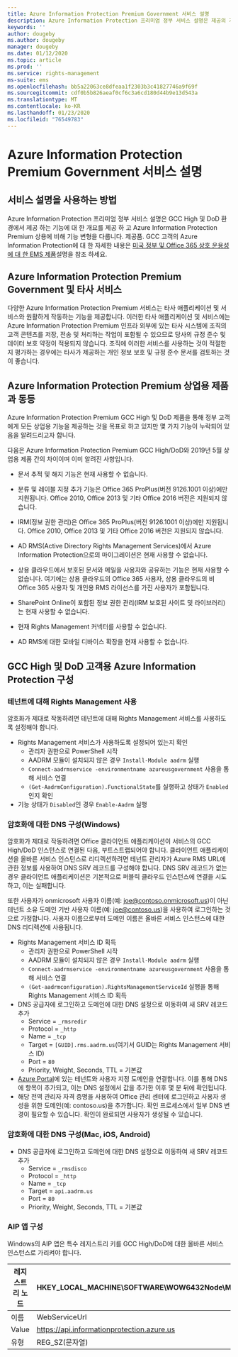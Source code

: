 ```yaml
---
title: Azure Information Protection Premium Government 서비스 설명
description: Azure Information Protection 프리미엄 정부 서비스 설명은 제공의 개요를 제공 하도록 설계 되었습니다.
keywords: ''
author: dougeby
ms.author: dougeby
manager: dougeby
ms.date: 01/12/2020
ms.topic: article
ms.prod: ''
ms.service: rights-management
ms-suite: ems
ms.openlocfilehash: bb5a22063ce8dfeaa1f2303b3c41827746a9f69f
ms.sourcegitcommit: cdf0b5b826aeaf0cf6c3a6cd180d44b9e13d543a
ms.translationtype: MT
ms.contentlocale: ko-KR
ms.lasthandoff: 01/23/2020
ms.locfileid: "76549783"
---
```

# <a name="azure-information-protection-premium-government-service-description"></a>Azure Information Protection Premium Government 서비스 설명 

## <a name="how-to-use-this-service-description"></a>서비스 설명을 사용하는 방법 

Azure Information Protection 프리미엄 정부 서비스 설명은 GCC High 및 DoD 환경에서 제공 하는 기능에 대 한 개요를 제공 하 고 Azure Information Protection Premium 상용에 비해 기능 변형을 다룹니다. 제공품. GCC 고객의 Azure Information Protection에 대 한 자세한 내용은 [미국 정부 및 Office 365 상호 운용성에 대 한 EMS 제품](ems-govt-service-description.md#ems-offers-for-us-government-and-office-365-interoperability)설명을 참조 하세요.

## <a name="azure-information-protection-premium-government-and-third-party-services"></a>Azure Information Protection Premium Government 및 타사 서비스 

다양한 Azure Information Protection Premium 서비스는 타사 애플리케이션 및 서비스와 원활하게 작동하는 기능을 제공합니다. 이러한 타사 애플리케이션 및 서비스에는 Azure Information Protection Premium 인프라 외부에 있는 타사 시스템에 조직의 고객 콘텐츠를 저장, 전송 및 처리하는 작업이 포함될 수 있으므로 당사의 규정 준수 및 데이터 보호 약정이 적용되지 않습니다. 조직에 이러한 서비스를 사용하는 것이 적절한지 평가하는 경우에는 타사가 제공하는 개인 정보 보호 및 규정 준수 문서를 검토하는 것이 좋습니다. 

## <a name="parity-with-azure-information-protection-premium-commercial-offerings"></a>Azure Information Protection Premium 상업용 제품과 동등 

Azure Information Protection Premium GCC High 및 DoD 제품을 통해 정부 고객에게 모든 상업용 기능을 제공하는 것을 목표로 하고 있지만 몇 가지 기능이 누락되어 있음을 알려드리고자 합니다. 

다음은 Azure Information Protection Premium GCC High/DoD와 2019년 5월 상업용 제품 간의 차이이며 이미 알려진 사항입니다. 

* 문서 추적 및 해지 기능은 현재 사용할 수 없습니다. 

* 분류 및 레이블 지정 추가 기능은 Office 365 ProPlus(버전 9126.1001 이상)에만 지원됩니다. Office 2010, Office 2013 및 기타 Office 2016 버전은 지원되지 않습니다. 

* IRM(정보 권한 관리)은 Office 365 ProPlus(버전 9126.1001 이상)에만 지원됩니다. Office 2010, Office 2013 및 기타 Office 2016 버전은 지원되지 않습니다. 

* AD RMS(Active Directory Rights Management Services)에서 Azure Information Protection으로의 마이그레이션은 현재 사용할 수 없습니다. 

* 상용 클라우드에서 보호된 문서와 메일을 사용자와 공유하는 기능은 현재 사용할 수 없습니다. 여기에는 상용 클라우드의 Office 365 사용자, 상용 클라우드의 비 Office 365 사용자 및 개인용 RMS 라이선스를 가진 사용자가 포함됩니다. 

* SharePoint Online이 포함된 정보 권한 관리(IRM 보호된 사이트 및 라이브러리)는 현재 사용할 수 없습니다. 

* 현재 Rights Management 커넥터를 사용할 수 없습니다.

* AD RMS에 대한 모바일 디바이스 확장을 현재 사용할 수 없습니다.


## <a name="configuring-azure-information-protection-for-gcc-high-and-dod-customers"></a>GCC High 및 DoD 고객용 Azure Information Protection 구성

### <a name="enable-rights-management-for-the-tenant"></a>테넌트에 대해 Rights Management 사용
암호화가 제대로 작동하려면 테넌트에 대해 Rights Management 서비스를 사용하도록 설정해야 합니다.

* Rights Management 서비스가 사용하도록 설정되어 있는지 확인
  * 관리자 권한으로 PowerShell 시작
  * AADRM 모듈이 설치되지 않은 경우 `Install-Module aadrm` 실행 
  * `Connect-aadrmservice -environmentname azureusgovernment` 사용을 통해 서비스 연결
  * `(Get-AadrmConfiguration).FunctionalState`를 실행하고 상태가 `Enabled`인지 확인
* 기능 상태가 `Disabled`인 경우 `Enable-Aadrm` 실행

### <a name="dns-configuration-for-encryption-windows"></a>암호화에 대한 DNS 구성(Windows)
암호화가 제대로 작동하려면 Office 클라이언트 애플리케이션이 서비스의 GCC High/DoD 인스턴스로 연결된 다음, 부트스트랩되어야 합니다. 클라이언트 애플리케이션을 올바른 서비스 인스턴스로 리디렉션하려면 테넌트 관리자가 Azure RMS URL에 관한 정보를 사용하여 DNS SRV 레코드를 구성해야 합니다. DNS SRV 레코드가 없는 경우 클라이언트 애플리케이션은 기본적으로 퍼블릭 클라우드 인스턴스에 연결을 시도하고, 이는 실패합니다.

또한 사용자가 onmicrosoft 사용자 이름(예: joe@contoso.onmicrosoft.us)이 아닌 테넌트 소유 도메인 기반 사용자 이름(예: joe@contoso.us)을 사용하여 로그인하는 것으로 가정합니다. 사용자 이름으로부터 도메인 이름은 올바른 서비스 인스턴스에 대한 DNS 리디렉션에 사용됩니다.

* Rights Management 서비스 ID 획득 
  * 관리자 권한으로 PowerShell 시작 
  * AADRM 모듈이 설치되지 않은 경우 `Install-Module aadrm` 실행 
  * `Connect-aadrmservice -environmentname azureusgovernment` 사용을 통해 서비스 연결
  * `(Get-aadrmconfiguration).RightsManagementServiceId` 실행을 통해 Rights Management 서비스 ID 획득
* DNS 공급자에 로그인하고 도메인에 대한 DNS 설정으로 이동하여 새 SRV 레코드 추가
  * Service = `_rmsredir` 
  * Protocol = `_http` 
  * Name = `_tcp` 
  * Target = `[GUID].rms.aadrm.us`(여기서 GUID는 Rights Management 서비스 ID) 
  * Port = `80` 
  * Priority, Weight, Seconds, TTL = 기본값 
* [Azure Portal](https://portal.azure.us/#blade/Microsoft_AAD_IAM/ActiveDirectoryMenuBlade/Domains)에 있는 테넌트와 사용자 지정 도메인을 연결합니다. 이를 통해 DNS에 항목이 추가되고, 이는 DNS 설정에서 값을 추가한 이후 몇 분 뒤에 확인됩니다.  
* 해당 전역 관리자 자격 증명을 사용하여 Office 관리 센터에 로그인하고 사용자 생성을 위한 도메인(예: contoso.us)을 추가합니다. 확인 프로세스에서 일부 DNS 변경이 필요할 수 있습니다. 확인이 완료되면 사용자가 생성될 수 있습니다.

### <a name="dns-configuration-for-encryption-mac-ios-android"></a>암호화에 대한 DNS 구성(Mac, iOS, Android)
* DNS 공급자에 로그인하고 도메인에 대한 DNS 설정으로 이동하여 새 SRV 레코드 추가
  * Service = `_rmsdisco` 
  * Protocol = `_http` 
  * Name = `_tcp` 
  * Target = `api.aadrm.us` 
  * Port = `80` 
  * Priority, Weight, Seconds, TTL = 기본값 


### <a name="aip-apps-configuration"></a>AIP 앱 구성
Windows의 AIP 앱은 특수 레지스트리 키를 GCC High/DoD에 대한 올바른 서비스 인스턴스로 가리켜야 합니다.  

| 레지스트리 노드 | HKEY_LOCAL_MACHINE\SOFTWARE\WOW6432Node\Microsoft\MSIP |
| --- | --- |
| 이름 | WebServiceUrl |
| Value | https://api.informationprotection.azure.us |
| 유형 | REG_SZ(문자열) |

